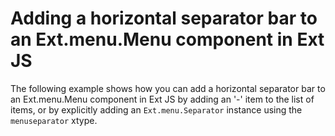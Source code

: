 # Adding a horizontal separator bar to an Ext.menu.Menu component in Ext JS #

The following example shows how you can add a horizontal separator bar to an Ext.menu.Menu component in Ext JS by adding an '-' item to the list of items, or by explicitly adding an `Ext.menu.Separator` instance using the `menuseparator` xtype.
